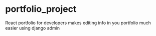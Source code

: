 # portfolio_project
 React portfolio for developers makes editing info in you portfolio much easier using django admin
